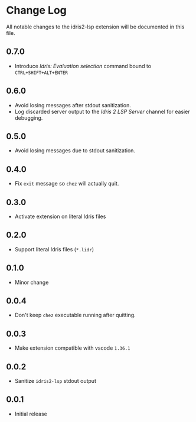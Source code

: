 # Change Log

All notable changes to the idris2-lsp extension will be documented in this file.

## 0.7.0

- Introduce _Idris: Evaluation selection_ command bound to `CTRL+SHIFT+ALT+ENTER`

## 0.6.0

- Avoid losing messages after stdout sanitization.
- Log discarded server output to the _Idris 2 LSP Server_ channel for easier debugging.

## 0.5.0

- Avoid losing messages due to stdout sanitization.

## 0.4.0

- Fix `exit` message so `chez` will actually quit.

## 0.3.0

- Activate extension on literal Idris files

## 0.2.0

- Support literal Idris files (`*.lidr`)

## 0.1.0

- Minor change

## 0.0.4

- Don't keep `chez` executable running after quitting.

## 0.0.3

- Make extension compatible with vscode `1.36.1`

## 0.0.2

- Sanitize `idris2-lsp` stdout output

## 0.0.1 

- Initial release

